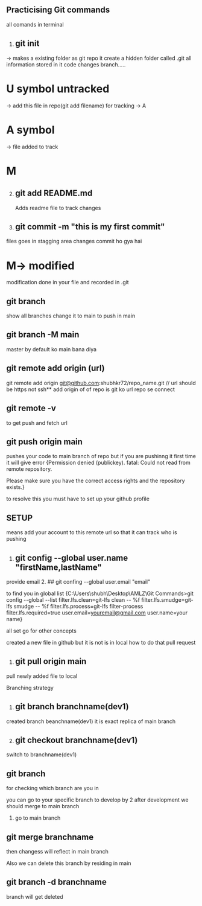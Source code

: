## Practicising Git commands
all comands in terminal
1. ## git init
-> makes a existing folder as git repo it create a hidden folder called .git all information stored in it code changes branch.....
# U symbol untracked 
-> add this file in repo(git add filename) for tracking -> A
# A symbol
-> file added to track
# M

2. ## git add README.md
    Adds readme file to track changes

3. ## git commit -m "this is my first commit"
files goes in stagging area
changes commit ho gya hai

# M-> modified 
modification done in your file and recorded in .git

## git branch
show all branches  change it to main to push in main

## git branch -M main
master by default ko main bana diya

## git remote add origin (url)
git remote add origin git@github.com:shubhkr72/repo_name.git
// url should be https not ssh**
add origin of of repo
is git ko url repo  se connect

## git remote -v
to get push and fetch url

## git push origin main
pushes your code to main branch of repo
but if you are pushinng it first time it will give error
{Permission denied (publickey).
fatal: Could not read from remote repository.

Please make sure you have the correct access rights
and the repository exists.}

to resolve this you must have to set up your github profile


## SETUP

means add your account to this remote url so that it can track who is pushing
1. ## git config --global user.name "firstName,lastName"

provide email
2. ## git confing --global user.email "email"

to find you in global list
{C:\Users\shubh\Desktop\AMLZ\Git Commands>git config --global --list
filter.lfs.clean=git-lfs clean -- %f
filter.lfs.smudge=git-lfs smudge -- %f
filter.lfs.process=git-lfs filter-process
filter.lfs.required=true
user.email=youremail@gmail.com
user.name=your name}


all set go for other concepts 

created a new file in github but it is not is in local how to do that
pull request
1. ## git pull origin main
pull newly added file to local

Branching strategy
1. ## git branch branchname(dev1)
created branch beanchname(dev1)
it is exact replica of main branch

2. ## git checkout branchname(dev1)
switch to branchname(dev1)

## git branch 
for checking which branch are you in

you  can go to your specific branch to develop by 2
after development 
we should merge to main branch 

1. go to main branch
 ##  git merge branchname
 then changess will reflect in main branch 

Also we can delete this branch by residing in main

## git branch -d branchname
branch will get deleted

